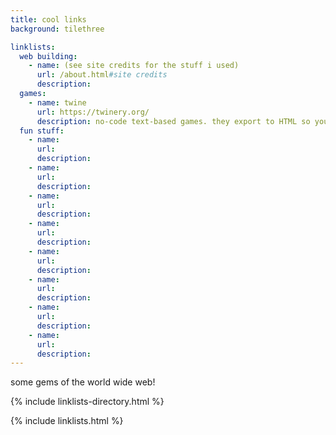 ```yaml
---
title: cool links
background: tilethree

linklists:
  web building:
    - name: (see site credits for the stuff i used)
      url: /about.html#site credits
      description:
  games:
    - name: twine
      url: https://twinery.org/
      description: no-code text-based games. they export to HTML so you can play 'em in any browser!
  fun stuff:
    - name:
      url:
      description:
    - name:
      url:
      description:
    - name:
      url:
      description:
    - name:
      url:
      description:
    - name:
      url:
      description:
    - name:
      url:
      description:
    - name:
      url:
      description:
    - name:
      url:
      description:
---
```


some gems of the world wide web!

{% include linklists-directory.html %}

{% include linklists.html %}
